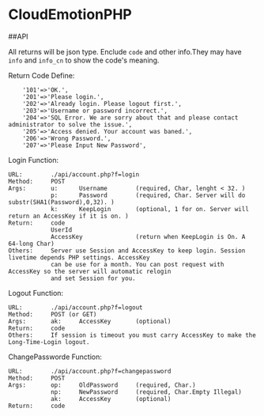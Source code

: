 CloudEmotionPHP
===============

##API

All returns will be json type. Enclude `code` and other info.They may have `info` and  `info_cn`  to show the code's meaning.

Return Code Define:

		'101'=>'OK.',
		'201'=>'Please login.',
		'202'=>'Already login. Please logout first.',
		'203'=>'Username or password incorrect.',
		'204'=>'SQL Error. We are sorry about that and please contact administrator to solve the issue.',
		'205'=>'Access denied. Your account was baned.',	
        '206'=>'Wrong Password.',
		'207'=>'Please Input New Password',

Login Function:

    URL:        ./api/account.php?f=login
    Method:     POST
    Args:       u:      Username        (required, Char, lenght < 32. )
                p:      Password        (required, Char. Server will do substr(SHA1(Password),0,32). )
                k:      KeepLogin       (optional, 1 for on. Server will return an AccessKey if it is on. )
    Return:     code  
				UserId					
                AccessKey               (return when KeepLogin is On. A 64-long Char)
    Others:     Server use Session and AccessKey to keep login. Session livetime depends PHP settings. AccessKey 
                can be use for a month. You can post request with AccessKey so the server will automatic relogin
                and set Session for you.
                
Logout Function:

    URL:        ./api/account.php?f=logout
    Method:     POST (or GET)
    Args:       ak:     AccessKey       (optional)
    Return:     code
    Others:     If session is timeout you must carry AccessKey to make the Long-Time-Login logout.

ChangePassworde Function:

	URL:		./api/account.php?f=changepassword
	Method:		POST
	Args:		op:		OldPassword		(required, Char.)
				np:		NewPassword		(required, Char.Empty Illegal)
				ak:		AccessKey		(optional)
	Return:		code

